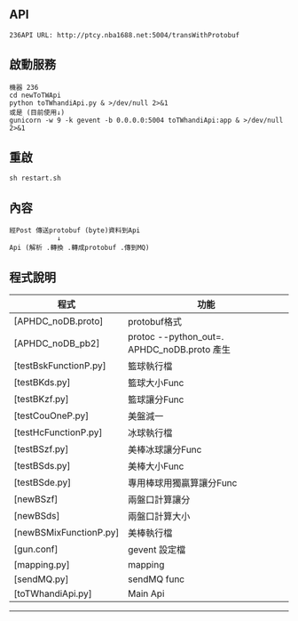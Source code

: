 

## API
```
236API URL: http://ptcy.nba1688.net:5004/transWithProtobuf
```
## 啟動服務
```
機器 236
cd newToTWApi
python toTWhandiApi.py & >/dev/null 2>&1
或是 (目前使用↓)
gunicorn -w 9 -k gevent -b 0.0.0.0:5004 toTWhandiApi:app & >/dev/null 2>&1

```
## 重啟

```
sh restart.sh
```

## 內容
```
經Post 傳送protobuf (byte)資料到Api
            ↓
Api (解析 .轉換 .轉成protobuf .傳到MQ)

```

## 程式說明
程式|功能
----|----
[APHDC_noDB.proto]|protobuf格式
[APHDC_noDB_pb2]|protoc --python_out=. APHDC_noDB.proto  產生
[testBskFunctionP.py]|籃球執行檔
[testBKds.py]|籃球大小Func
[testBKzf.py]|籃球讓分Func
[testCouOneP.py]|美盤減一
[testHcFunctionP.py]|冰球執行檔
[testBSzf.py]|美棒冰球讓分Func
[testBSds.py]|美棒大小Func
[testBSde.py]|專用棒球用獨贏算讓分Func
[newBSzf]|兩盤口計算讓分
[newBSds]|兩盤口計算大小
[newBSMixFunctionP.py]|美棒執行檔
[gun.conf]| gevent 設定檔
[mapping.py]|mapping
[sendMQ.py]|sendMQ func
[toTWhandiApi.py]|Main Api

- - - - - -

